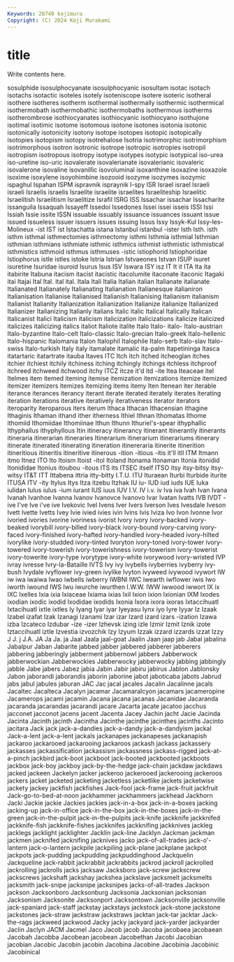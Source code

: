 ```yaml
---
Keywords: 28740 kojimura
Copyright: (C) 2024 Koji Murakami
---
```


# title

Write contents here.



sosulphide isosulphocyanate isosulphocyanic
isosultam isotac isotach isotachs isotactic isoteles isotely isoteniscope isotere isoteric
isotheral isothere isotheres isotherm isothermal isothermally isothermic isothermical isothermobath isothermobathic
isothermobaths isothermous isotherms isotherombrose isothiocyanates isothiocyanic isothiocyano isothujone isotimal isotimic
isotome isotomous isotone isotones isotonia isotonic isotonically isotonicity isotony isotope
isotopes isotopic isotopically isotopies isotopism isotopy isotrehalose Isotria isotrimorphic isotrimorphism
isotrimorphous isotron isotronic isotrope isotropic isotropies isotropil isotropism isotropous isotropy
isotype isotypes isotypic isotypical iso-urea iso-uretine iso-uric isovalerate isovalerianate isovalerianic
isovaleric isovalerone isovaline isovanillic isovoluminal isoxanthine isoxazine isoxazole isoxime isoxylene
isoyohimbine isozooid isozyme isozymes isozymic ispaghul Ispahan ISPM ispravnik ispraynik
I-spy ISR Israel israel Israeli israeli Israelis israelis Israelite israelite
israelites Israeliteship Israelitic Israelitish Israelitism Israelitize Israfil ISRG ISS Issachar
issachar Issacharite issanguila Issaquah Issayeff Issedoi Issedones Issei issei isseis
ISSI Issi Issiah Issie issite ISSN issuable issuably issuance issuances
issuant issue issued issueless issuer issuers issues issuing Issus Issy
Issyk-Kul Issy-les-Molineux -ist IST ist Istachatta istana Istanbul istanbul -ister
Isth Isth. isth isthm isthmal isthmectomies isthmectomy isthmi Isthmia isthmial
Isthmian isthmian isthmians isthmiate isthmic isthmics isthmist isthmistic isthmistical isthmistics
isthmoid isthmus isthmuses -istic istiophorid Istiophoridae Istiophorus istle istles istoke
Istria Istrian Istvaeones Istvan ISUP isuret isuretine Isuridae isuroid Isurus
Isus ISV Iswara ISY isz IT It it ITA Ita
ita itabirite Itabuna itacism itacist itacistic itacolumite itaconate itaconic Itagaki
itai Itajai Ital Ital. ital ital. Itala Itali Italia Italian
italian Italianate italianate Italianated Italianately Italianating Italianation Italianesque italianiron Italianisation
Italianise Italianised Italianish Italianising Italianism italianism Italianist Italianity Italianization italianization
Italianize italianize Italianized Italianizer Italianizing Italianly italians Italic italic Italical
Italically Italican Italicanist Italici Italicism italicism italicization italicizations italicize italicized
italicizes italicizing italics italiot Italiote italite Italo Italo- italo- Italo-austrian
Italo-byzantine Italo-celt Italo-classic Italo-grecian Italo-greek Italo-hellenic Italo-hispanic Italomania Italon Italophil
Italophile Italo-serb Italo-slav Italo-swiss Italo-turkish Italy italy itamalate itamalic ita-palm
Itapetininga Itasca itatartaric itatartrate itauba Itaves ITC Itch itch itched
itcheoglan itches itchier itchiest itchily itchiness itching itchingly itchings itchless
itchproof itchreed itchweed itchwood itchy ITCZ itcze it'd itd -ite
Itea Iteaceae itel Itelmes item itemed iteming itemise itemization itemizations
itemize itemized itemizer itemizers itemizes itemizing items itemy Iten Itenean
iter iterable iterance iterances iterancy iterant iterate iterated iterately iterates
iterating iteration iterations iterative iteratively iterativeness iterator iterators iteroparity iteroparous
iters iterum Ithaca Ithacan Ithacensian ithagine Ithaginis Ithaman ithand ither
itherness Ithiel Ithnan Ithomatas Ithome ithomiid Ithomiidae Ithomiinae Ithun Ithunn
Ithuriel's-spear ithyphallic Ithyphallus ithyphyllous Itin itineracy itinerancy itinerant itinerantly itinerants
itineraria itinerarian itineraries Itinerarium itinerarium itinerariums itinerary itinerate itinerated itinerating
itineration itinereraria itinerite itinerition itineritious itineritis itineritive itinerous -ition -itious
-itis it'll itll ITM Itmann itmo Itnez ITO Ito Itoism
Itoist -itol Itoland Itonama Itonaman Itonia itonidid Itonididae Itonius itoubou
-itous ITS its ITSEC itself ITSO itsy itsy-bitsy itsy-witsy IT&T
ITT Ittabena ittria itty-bitty I.T.U. ITU Ituraean Iturbi Iturbide iturite
ITUSA ITV -ity Itylus Itys Itza itzebu Itzhak IU iu-
IUD iud iuds IUE Iuka iulidan Iulus iulus -ium iurant
IUS iuus IUV I.V. IV i.v. iv Iva iva Ivah
Ivan Ivana Ivanah Ivanhoe Ivanna Ivanov Ivanovce Ivanovo Ivar Ivatan
Ivatts IVB IVDT -ive I've Ive i've ive Ivekovic Ivel
Ivens Iver Ivers Iverson Ives Ivesdale Iveson Ivett Ivette Ivetts
Ivey Ivie ivied ivies ivin Ivins Ivis Iviza Ivo Ivon
Ivonne Ivor ivoried ivories ivorine ivoriness ivorist Ivory ivory ivory-backed
ivory-beaked ivorybill ivory-billed ivory-black ivory-bound ivory-carving ivory-faced ivory-finished ivory-hafted ivory-handled
ivory-headed ivory-hilted ivorylike ivory-studded ivory-tinted Ivoryton ivory-toned ivory-tower ivory-towered ivory-towerish
ivory-towerishness ivory-towerism ivory-towerist ivory-towerite ivory-type ivorytype ivory-white ivorywood ivory-wristed IVP
ivray ivresse Ivry-la-Bataille IVTS Ivy ivy ivybells ivyberries ivyberry ivy-bush
Ivydale ivyflower ivy-green ivylike Ivyton ivyweed ivywood ivywort IW iw
iwa iwaiwa Iwao iwbells iwberry IWBNI IWC iwearth iwflower iwis
Iwo iworth iwound IWS Iwu iwurche iwurthen I.W.W. IWW iwwood
iwwort IX ix IXC Ixelles Ixia ixia Ixiaceae Ixiama ixias
Ixil Ixion ixion Ixionian IXM Ixodes ixodian ixodic ixodid Ixodidae
ixodids Ixonia Ixora ixora ixoras Ixtaccihuatl Ixtacihuatl ixtle ixtles Iy
Iyang Iyar iyar Iyeyasu Iynx iyo Iyre Iyyar Iz Izaak
Izabel izafat Izak Izanagi Izanami Izar izar Izard izard izars
-ization Izawa izba Izcateco Izdubar -ize -izer Izhevsk izing izle
Izmir Izmit Iznik izote Iztaccihuatl iztle Izvestia izvozchik Izy Izyum
Izzak izzard izzards izzat Izzy J J. j J.A. JA
Ja Ja. ja Jaal Jaala jaal-goat Jaalin Jaan jaap jab
Jabal jabalina Jabalpur Jaban Jabarite jabbed jabber jabbered jabberer jabberers
jabbering jabberingly jabberment jabbernowl jabbers Jabberwock jabberwockian Jabberwockies Jabberwocky jabberwocky
jabbing jabbingly jabble Jabe jabers Jabez jabia Jabin Jabir jabiru
jabirus Jablon Jablonsky Jabon jaborandi jaborandis jaborin jaborine jabot jaboticaba
jabots Jabrud jabs jabul jabules jaburan JAC Jac jacal jacales
Jacalin Jacalinne jacals Jacaltec Jacalteca Jacalyn jacamar Jacamaralcyon jacamars jacameropine
Jacamerops jacami jacamin Jacana jacana jacanas Jacanidae Jacaranda jacaranda jacarandas
jacarandi jacare Jacarta jacate jacatoo jacchus jacconet jacconot jacens jacent
Jacenta Jacey Jachin jacht Jacie Jacinda Jacinta Jacinth jacinth Jacintha
Jacinthe jacinthe jacinthes jacinths Jacinto jacitara Jack jack jack-a-dandies jack-a-dandy
jack-a-dandyism jackal Jack-a-lent jack-a-lent jackals jackanapes jackanapeses jackanapish jackaroo jackarooed
jackarooing jackaroos jackash jackass jackassery jackasses jackassification jackassism jackassness jackass-rigged
jack-at-a-pinch jackbird jack-boot jackboot jack-booted jackbooted jackboots jackbox jack-boy jackboy
jack-by-the-hedge jack-chain jackdaw jackdaws jacked jackeen Jackelyn jacker jackeroo jackerooed
jackerooing jackeroos jackers jacket jacketed jacketing jacketless jacketlike jackets jacketwise
jackety jackey jackfish jackfishes Jack-fool jack-frame jack-fruit jackfruit Jack-go-to-bed-at-noon jackhammer
jackhammers jackhead Jackhorn Jacki Jackie jackie Jackies jackies jack-in-a-box jack-in-a-boxes
jacking jacking-up jack-in-office jack-in-the-box jack-in-the-boxes jack-in-the-green jack-in-the-pulpit jack-in-the-pulpits jack-knife jackknife
jackknifed jackknife-fish jackknife-fishes jackknifes jackknifing jackknives jackleg jacklegs jacklight jacklighter
Jacklin jack-line Jacklyn Jackman jackman jackmen jacknifed jacknifing jacknives jacko
jack-of-all-trades jack-o'-lantern jack-o-lantern jackpile jackpiling jack-plane jackplane jackpot jackpots jack-pudding
jackpudding jackpuddinghood Jackquelin Jackqueline jack-rabbit jackrabbit jackrabbits jackrod jackroll jackrolled
jackrolling jackrolls jacks jacksaw Jacksboro jack-screw jackscrew jackscrews jackshaft jackshay
jackshea jackslave jacksmelt jacksmelts jacksmith jack-snipe jacksnipe jacksnipes jacks-of-all-trades Jackson
jackson Jacksonboro Jacksonburg Jacksonia Jacksonian jacksonian Jacksonism Jacksonite Jacksonport Jacksontown
Jacksonville jacksonville jack-spaniard jack-staff jackstay jackstays jackstock jack-stone jackstone jackstones
jack-straw jackstraw jackstraws jacktan jack-tar jacktar Jack-the-rags jackweed jackwood Jacky
jacky jackyard jack-yarder jackyarder Jaclin Jaclyn JACM Jacmel Jaco Jacob
jacob Jacoba jacobaea jacobaean Jacobah Jacobba Jacobean jacobean Jacobethan Jacobi
Jacobian jacobian Jacobic Jacobin jacobin Jacobina Jacobine Jacobinia Jacobinic Jacobinical

